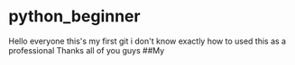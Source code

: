 # python_beginner
Hello everyone this's my first git  i don't know exactly how to used this as a professional Thanks all of you guys
##My 
